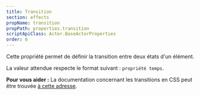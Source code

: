 ```yaml
---
title: Transition
section: effects
propName: transition
propPath: properties.transition
scriptApiClass: Actor.BaseActorProperties
order: 6
---
```

Cette propriété permet de définir la transition entre deux états d'un élément.

La valeur attendue respecte le format suivant : `propriété temps`.

**Pour vous aider :**
La documentation concernant les transitions en CSS peut être trouvée [à cette adresse](https://developer.mozilla.org/fr/docs/Web/CSS/transition).